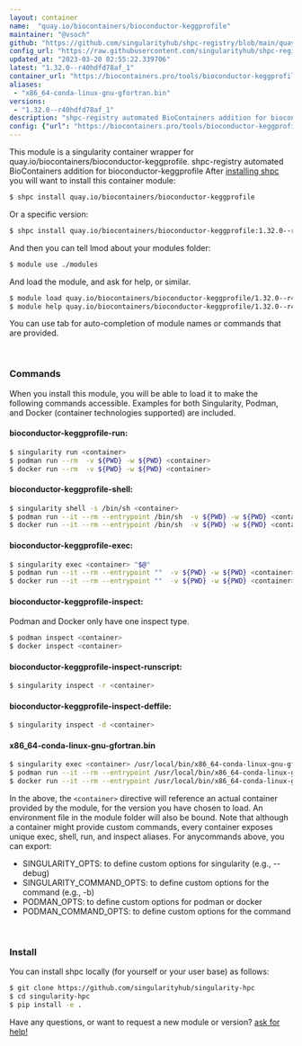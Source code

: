 ```yaml
---
layout: container
name:  "quay.io/biocontainers/bioconductor-keggprofile"
maintainer: "@vsoch"
github: "https://github.com/singularityhub/shpc-registry/blob/main/quay.io/biocontainers/bioconductor-keggprofile/container.yaml"
config_url: "https://raw.githubusercontent.com/singularityhub/shpc-registry/main/quay.io/biocontainers/bioconductor-keggprofile/container.yaml"
updated_at: "2023-03-20 02:55:22.339706"
latest: "1.32.0--r40hdfd78af_1"
container_url: "https://biocontainers.pro/tools/bioconductor-keggprofile"
aliases:
 - "x86_64-conda-linux-gnu-gfortran.bin"
versions:
 - "1.32.0--r40hdfd78af_1"
description: "shpc-registry automated BioContainers addition for bioconductor-keggprofile"
config: {"url": "https://biocontainers.pro/tools/bioconductor-keggprofile", "maintainer": "@vsoch", "description": "shpc-registry automated BioContainers addition for bioconductor-keggprofile", "latest": {"1.32.0--r40hdfd78af_1": "sha256:a361da21556003af1081a860a417bfc006f58aa7105f7d06d4e7f10e512b0dcd"}, "tags": {"1.32.0--r40hdfd78af_1": "sha256:a361da21556003af1081a860a417bfc006f58aa7105f7d06d4e7f10e512b0dcd"}, "docker": "quay.io/biocontainers/bioconductor-keggprofile", "aliases": {"x86_64-conda-linux-gnu-gfortran.bin": "/usr/local/bin/x86_64-conda-linux-gnu-gfortran.bin"}}
---
```


This module is a singularity container wrapper for quay.io/biocontainers/bioconductor-keggprofile.
shpc-registry automated BioContainers addition for bioconductor-keggprofile
After [installing shpc](#install) you will want to install this container module:


```bash
$ shpc install quay.io/biocontainers/bioconductor-keggprofile
```

Or a specific version:

```bash
$ shpc install quay.io/biocontainers/bioconductor-keggprofile:1.32.0--r40hdfd78af_1
```

And then you can tell lmod about your modules folder:

```bash
$ module use ./modules
```

And load the module, and ask for help, or similar.

```bash
$ module load quay.io/biocontainers/bioconductor-keggprofile/1.32.0--r40hdfd78af_1
$ module help quay.io/biocontainers/bioconductor-keggprofile/1.32.0--r40hdfd78af_1
```

You can use tab for auto-completion of module names or commands that are provided.

<br>

### Commands

When you install this module, you will be able to load it to make the following commands accessible.
Examples for both Singularity, Podman, and Docker (container technologies supported) are included.

#### bioconductor-keggprofile-run:

```bash
$ singularity run <container>
$ podman run --rm  -v ${PWD} -w ${PWD} <container>
$ docker run --rm  -v ${PWD} -w ${PWD} <container>
```

#### bioconductor-keggprofile-shell:

```bash
$ singularity shell -s /bin/sh <container>
$ podman run --it --rm --entrypoint /bin/sh  -v ${PWD} -w ${PWD} <container>
$ docker run --it --rm --entrypoint /bin/sh  -v ${PWD} -w ${PWD} <container>
```

#### bioconductor-keggprofile-exec:

```bash
$ singularity exec <container> "$@"
$ podman run --it --rm --entrypoint ""  -v ${PWD} -w ${PWD} <container> "$@"
$ docker run --it --rm --entrypoint ""  -v ${PWD} -w ${PWD} <container> "$@"
```

#### bioconductor-keggprofile-inspect:

Podman and Docker only have one inspect type.

```bash
$ podman inspect <container>
$ docker inspect <container>
```

#### bioconductor-keggprofile-inspect-runscript:

```bash
$ singularity inspect -r <container>
```

#### bioconductor-keggprofile-inspect-deffile:

```bash
$ singularity inspect -d <container>
```


#### x86_64-conda-linux-gnu-gfortran.bin

```bash
$ singularity exec <container> /usr/local/bin/x86_64-conda-linux-gnu-gfortran.bin
$ podman run --it --rm --entrypoint /usr/local/bin/x86_64-conda-linux-gnu-gfortran.bin   -v ${PWD} -w ${PWD} <container> -c " $@"
$ docker run --it --rm --entrypoint /usr/local/bin/x86_64-conda-linux-gnu-gfortran.bin   -v ${PWD} -w ${PWD} <container> -c " $@"
```



In the above, the `<container>` directive will reference an actual container provided
by the module, for the version you have chosen to load. An environment file in the
module folder will also be bound. Note that although a container
might provide custom commands, every container exposes unique exec, shell, run, and
inspect aliases. For anycommands above, you can export:

 - SINGULARITY_OPTS: to define custom options for singularity (e.g., --debug)
 - SINGULARITY_COMMAND_OPTS: to define custom options for the command (e.g., -b)
 - PODMAN_OPTS: to define custom options for podman or docker
 - PODMAN_COMMAND_OPTS: to define custom options for the command

<br>

### Install

You can install shpc locally (for yourself or your user base) as follows:

```bash
$ git clone https://github.com/singularityhub/singularity-hpc
$ cd singularity-hpc
$ pip install -e .
```

Have any questions, or want to request a new module or version? [ask for help!](https://github.com/singularityhub/singularity-hpc/issues)